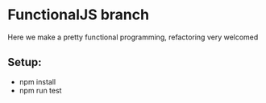 # FunctionalJS branch
 Here we make a pretty functional programming, refactoring very welcomed

## Setup:
- npm install
- npm run test
